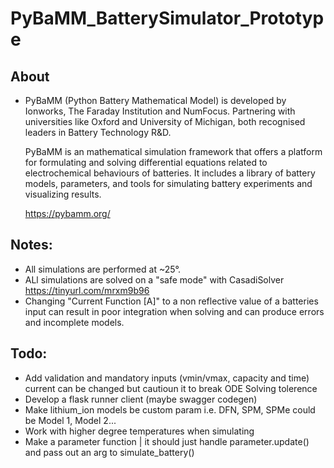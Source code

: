 # PyBaMM_BatterySimulator_Prototype
## About
- PyBaMM (Python Battery Mathematical Model) is developed by Ionworks, The Faraday Institution and NumFocus.
  Partnering with universities like Oxford and University of Michigan, both recognised leaders in Battery Technology R&D.
              
  PyBaMM is an mathematical simulation framework that offers a platform for formulating and solving differential equations related to electrochemical behaviours of batteries. 
  It includes a library of battery models, parameters, and tools for simulating battery experiments and visualizing results.
              
  https://pybamm.org/

## Notes:  
- All simulations are performed at ~25°.
- ALl simulations are solved on a "safe mode" with CasadiSolver https://tinyurl.com/mrxm9b96
- Changing "Current Function [A]" to a non reflective value of a batteries input
  can result in poor integration when solving and can produce errors and incomplete models.

## Todo:   
- Add validation and mandatory inputs (vmin/vmax, capacity and time) current can be changed but cautioun it to break ODE Solving tolerence
- Develop a flask runner client (maybe swagger codegen)
- Make lithium_ion models be custom param i.e. DFN, SPM, SPMe could be Model 1, Model 2... 
- Work with higher degree temperatures when simulating
- Make a parameter function | it should just handle parameter.update() and pass out an arg to simulate_battery()
